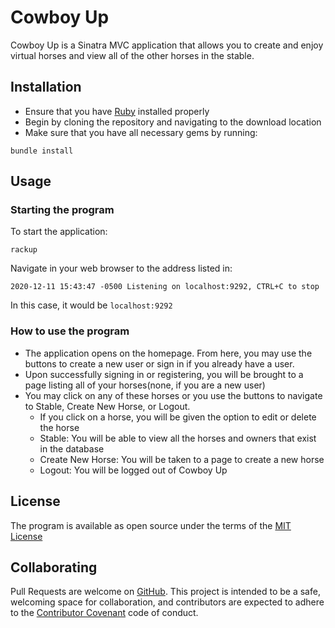 # Cowboy Up

Cowboy Up is a Sinatra MVC application that allows you to create and enjoy virtual horses and view all of the other horses in the stable.

## Installation

- Ensure that you have [Ruby](https://www.ruby-lang.org/en/downloads/) installed properly
- Begin by cloning the repository and navigating to the download location
- Make sure that you have all necessary gems by running:

```
bundle install
```

## Usage

### Starting the program

To start the application:

```
rackup
```

Navigate in your web browser to the address listed in:

```
2020-12-11 15:43:47 -0500 Listening on localhost:9292, CTRL+C to stop
```

In this case, it would be `localhost:9292`

### How to use the program

- The application opens on the homepage. From here, you may use the buttons to create a new user or sign in if you already have a user.
- Upon successfully signing in or registering, you will be brought to a page listing all of your horses(none, if you are a new user)
- You may click on any of these horses or you use the buttons to navigate to Stable, Create New Horse, or Logout.
  - If you click on a horse, you will be given the option to edit or delete the horse
  - Stable: You will be able to view all the horses and owners that exist in the database
  - Create New Horse: You will be taken to a page to create a new horse
  - Logout: You will be logged out of Cowboy Up

## License

The program is available as open source under the terms of the [MIT License](https://opensource.org/licenses/MIT)

## Collaborating

Pull Requests are welcome on [GitHub](https://github.com/rebeccahickson/cowboy-up). This project is intended to be a safe, welcoming space for collaboration, and contributors are expected to adhere to the [Contributor Covenant](https://github.com/cjbrock/worlds-best-restaurants-cli-gem/blob/master/contributor-covenant.org) code of conduct.
